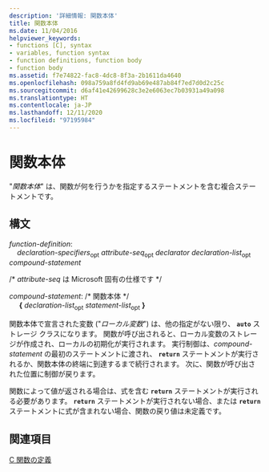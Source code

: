 ```yaml
---
description: '詳細情報: 関数本体'
title: 関数本体
ms.date: 11/04/2016
helpviewer_keywords:
- functions [C], syntax
- variables, function syntax
- function definitions, function body
- function body
ms.assetid: f7e74822-fac8-4dc8-8f3a-2b1611da4640
ms.openlocfilehash: 098a759a8fd4fd9ab69e487ab84f7ed7d0d2c25c
ms.sourcegitcommit: d6af41e42699628c3e2e6063ec7b03931a49a098
ms.translationtype: HT
ms.contentlocale: ja-JP
ms.lasthandoff: 12/11/2020
ms.locfileid: "97195984"
---
```

# <a name="function-body"></a>関数本体

"*関数本体*" は、関数が何を行うかを指定するステートメントを含む複合ステートメントです。

## <a name="syntax"></a>構文

*function-definition*:<br/>
&nbsp;&nbsp;&nbsp;&nbsp;*declaration-specifiers*<sub>opt</sub> *attribute-seq*<sub>opt</sub> *declarator* *declaration-list*<sub>opt</sub> *compound-statement*

/\* *attribute-seq* は Microsoft 固有の仕様です \*/

*compound-statement*: /\* 関数本体 \*/<br/>
&nbsp;&nbsp;&nbsp;&nbsp; **{** *declaration-list*<sub>opt</sub> *statement-list*<sub>opt</sub> **}**

関数本体で宣言された変数 ("*ローカル変数*") は、他の指定がない限り、 **`auto`** ストレージ クラスになります。 関数が呼び出されると、ローカル変数のストレージが作成され、ローカルの初期化が実行されます。 実行制御は、*compound-statement* の最初のステートメントに渡され、 **`return`** ステートメントが実行されるか、関数本体の終端に到達するまで続行されます。 次に、関数が呼び出された位置に制御が戻ります。

関数によって値が返される場合は、式を含む **`return`** ステートメントが実行される必要があります。 **`return`** ステートメントが実行されない場合、または **`return`** ステートメントに式が含まれない場合、関数の戻り値は未定義です。

## <a name="see-also"></a>関連項目

[C 関数の定義](../c-language/c-function-definitions.md)
